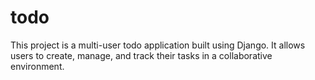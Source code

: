 # todo
This project is a multi-user todo application built using Django. It allows users to create, manage, and track their tasks in a collaborative environment.
